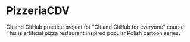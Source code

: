 # PizzeriaCDV
Git and GitHub practice project fot "Git and GitHub for everyone" course 
This is artificial pizza restaurant inspired popular Polish cartoon series.

